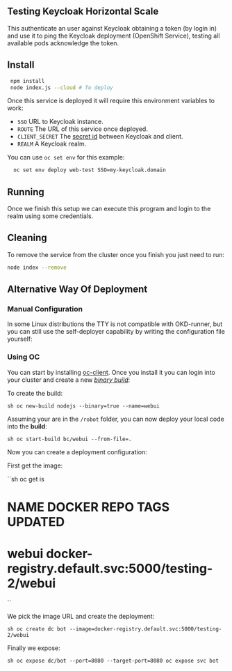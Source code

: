 ## Testing Keycloak Horizontal Scale

This authenticate an user against Keycloak obtaining a token (by login in) and use it to ping the Keycloak deployment (OpenShift Service), testing all available pods acknowledge the token.


## Install

```sh
 npm install
 node index.js --cloud # To deploy
```

Once this service is deployed it will require this environment variables to work:

- ``SSO`` URL to Keycloak instance.
- ``ROUTE`` The URL of this service once deployed.
- ``CLIENT_SECRET`` The [secret id](https://www.keycloak.org/docs/2.5/server_admin/topics/clients/oidc/confidential.html) between Keycloak and client.
- ``REALM`` A Keycloak realm.

You can use ``oc set env`` for this example:

```sh
  oc set env deploy web-test SSO=my-keycloak.domain
```


## Running

Once we finish this setup we can execute this program and login to the realm using some credentials.



## Cleaning

To remove the service from the cluster once you finish you just need to run:

```sh
node index --remove
```


## Alternative Way Of Deployment


### Manual Configuration 

In some Linux distributions the TTY is not compatible with OKD-runner, but you can still use the self-deployer capability by writing the configuration file yourself: 





### Using OC 

You can start by installing [oc-client](https://github.com/cesarvr/Openshift#linuxmacosx). Once you install it you can login into your cluster and create a new [*binary build*](https://cesarvr.io/post/buildconfig/): 


To create the build: 

``sh
oc new-build nodejs --binary=true --name=webui
``


Assuming your are in the ``/robot`` folder, you can now deploy your local code into the **build**: 

``sh
oc start-build bc/webui --from-file=.
``


Now you can create a deployment configuration: 

First get the image: 

``sh 
 oc get is

 # NAME         DOCKER REPO                                             TAGS      UPDATED
 # webui        docker-registry.default.svc:5000/testing-2/webui
``

We pick the image URL and create the deployment:

``sh
 oc create dc bot --image=docker-registry.default.svc:5000/testing-2/webui
``

Finally we expose:

``sh
 oc expose dc/bot --port=8080 --target-port=8080
 oc expose svc bot
``



